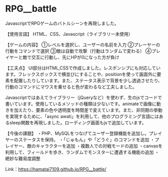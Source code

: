 # RPG__battle

JavascriptでRPGゲームのバトルシーンを再現しました。

【使用言語】
HTML、CSS、Javascript（ライブラリー未使用）

【ゲームの内容】
①レベルを選択し、ユーザーの名前を入力
②プレーヤーの行動をコマンドで選択
③敵は自動で攻撃（行動はランダムで変わる）
④プレイヤーと敵で交互に行動し、先にHPが0になった方が負け

【工夫点】
UI部分はHTML,CSSで作成しました。レスポンシブにも対応しています。フレックスボックスで横並びにすることや、positionを使って画面外に要素を配置したりしています。また、ステータス表示で背景を少し透過させたり、行動のコマンドにマウスを乗せると色が変わるなど工夫しました。

Javascriptではあえてライブラリー（jQueryなど）を使わず、生のjsでコードで書いています。使用しているメソッドの種類は少ないです。animateで画像に動きを加えたり、要素の色や透明度を時間差で変えています。また、非同期の挙動を実現するために、「async awati」を利用して、他のプログラミング言語にはあるsleep関数を再現しました。ローディング画面もjsで追加しています。

【今後の課題】
・PHP、MySQLをつなげてユーザー登録機能を追加し。プレイヤーのステータスを保持。
・「じゅもん」や「どうぐ」のコマンドを追加
・プレイヤー、敵のキャラクターを追加
・複数人での対戦モードの追加
・canvasを利用して、フィールドを歩き、ランダムでモンスターに遭遇する機能の追加
・絶妙な難易度調整

Link：https://hamatai7109.github.io/RPG__battle/

